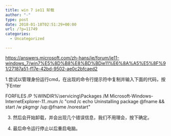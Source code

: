 ```yaml
---
title: win 7 ie11 缷载
author: "-"
type: post
date: 2018-01-18T02:51:29+00:00
url: /?p=11749
categories:
  - Uncategorized

---
```

https://answers.microsoft.com/zh-hans/ie/forum/ie11-windows_7/win7%E5%8D%B8%E8%BD%BDie11%E6%8A%A5%E5%8F%91/27187a51-f17e-42bd-9502-ae0c2bfcaed2
  
1.尝试以管理身份运行cmd，在出现的命令行提示符中复制并输入下面的代码，按下Enter

FORFILES /P %WINDIR%\servicing\Packages /M Microsoft-Windows-InternetExplorer-_11._.mum /c "cmd /c echo Uninstalling package @fname && start /w pkgmgr /up:@fname /norestart"
  
3. 然后会开始卸载，并会出现几个错误信息，我们不用理会，按下确定。
  
4. 最后命令运行停止以后重启电脑。
